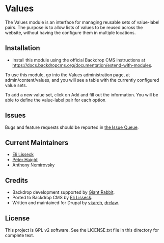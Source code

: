 Values
======================

The Values module is an interface for managing reusable sets of value-label
pairs. The purpose is to allow lists of values to be reused across the
website, without having the configure them in multiple locations.

Installation
------------

- Install this module using the official Backdrop CMS instructions at
  https://docs.backdropcms.org/documentation/extend-with-modules.
  
To use this module, go into the Values administration page, at
admin/content/values, and you will see a table with the currently configured
value sets.

To add a new value set, click on Add and fill out the information. You will be
able to define the value-label pair for each option.

Issues
------

Bugs and feature requests should be reported in [the Issue Queue](https://github.com/backdrop-contrib/tzfield/issues).

Current Maintainers
-------------------

- [Eli Lisseck](https://github.com/elisseck)
- [Peter Haight](https://github.com/Dawnthorn)
- [Anthony Nemirovsky](https://github.com/anemirovsky)

Credits
-------

- Backdrop development supported by [Giant Rabbit](https://giantrabbit.com).
- Ported to Backdrop CMS by [Eli Lisseck](https://github.com/elisseck).
- Written and maintained for Drupal by [vkareh](https://www.drupal.org/u/vkareh), [drclaw](https://www.drupal.org/u/drclaw).

License
-------

This project is GPL v2 software.
See the LICENSE.txt file in this directory for complete text.
